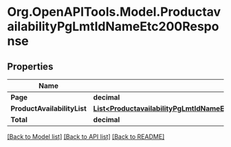 # Org.OpenAPITools.Model.ProductavailabilityPgLmtIdNameEtc200Response

## Properties

Name | Type | Description | Notes
------------ | ------------- | ------------- | -------------
**Page** | **decimal** |  | [optional] 
**ProductAvailabilityList** | [**List&lt;ProductavailabilityPgLmtIdNameEtc200ResponseProductAvailabilityListInner&gt;**](ProductavailabilityPgLmtIdNameEtc200ResponseProductAvailabilityListInner.md) |  | [optional] 
**Total** | **decimal** |  | [optional] 

[[Back to Model list]](../README.md#documentation-for-models) [[Back to API list]](../README.md#documentation-for-api-endpoints) [[Back to README]](../README.md)

